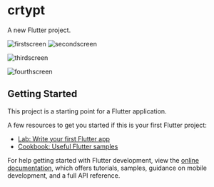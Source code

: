 # crtypt

A new Flutter project.

![firstscreen](https://user-images.githubusercontent.com/58287242/188742563-d9618c81-3490-4183-9dd3-02c34446496d.png)  ![secondscreen](https://user-images.githubusercontent.com/58287242/188743201-f5eff19a-3dda-411b-b74d-55db9727c1a2.png)



![thirdscreen](https://user-images.githubusercontent.com/58287242/188743429-5ecb7b68-8b48-4730-9904-bb22fff1e54d.png)

![fourthscreen](https://user-images.githubusercontent.com/58287242/188743661-34b60415-d83a-4606-9e86-50076e25e806.png)


## Getting Started

This project is a starting point for a Flutter application.

A few resources to get you started if this is your first Flutter project:

- [Lab: Write your first Flutter app](https://docs.flutter.dev/get-started/codelab)
- [Cookbook: Useful Flutter samples](https://docs.flutter.dev/cookbook)

For help getting started with Flutter development, view the
[online documentation](https://docs.flutter.dev/), which offers tutorials,
samples, guidance on mobile development, and a full API reference.
